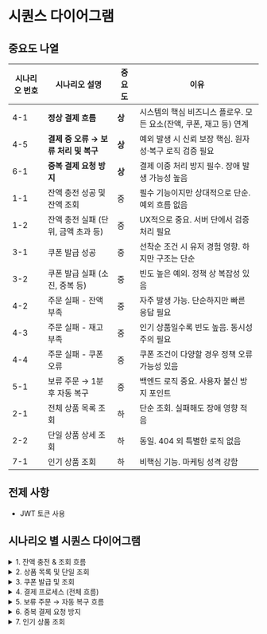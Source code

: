 # 시퀀스 다이어그램

## 중요도 나열

| 시나리오 번호 | 시나리오 설명                        | 중요도 | 이유                                                               |
| ------------- | ------------------------------------ | ------ | ------------------------------------------------------------------ |
| 4-1           | **정상 결제 흐름**                   | **상** | 시스템의 핵심 비즈니스 플로우. 모든 요소(잔액, 쿠폰, 재고 등) 연계 |
| 4-5           | **결제 중 오류 → 보류 처리 및 복구** | **상** | 예외 발생 시 신뢰 보장 핵심. 원자성·복구 로직 검증 필요            |
| 6-1           | **중복 결제 요청 방지**              | **상** | 결제 이중 처리 방지 필수. 장애 발생 가능성 높음                    |
| 1-1           | 잔액 충전 성공 및 잔액 조회          | 중     | 필수 기능이지만 상대적으로 단순. 예외 흐름 없음                    |
| 1-2           | 잔액 충전 실패 (단위, 금액 초과 등)  | 중     | UX적으로 중요. 서버 단에서 검증 처리 필요                          |
| 3-1           | 쿠폰 발급 성공                       | 중     | 선착순 조건 시 유저 경험 영향. 하지만 구조는 단순                  |
| 3-2           | 쿠폰 발급 실패 (소진, 중복 등)       | 중     | 빈도 높은 예외. 정책 상 복잡성 있음                                |
| 4-2           | 주문 실패 - 잔액 부족                | 중     | 자주 발생 가능. 단순하지만 빠른 응답 필요                          |
| 4-3           | 주문 실패 - 재고 부족                | 중     | 인기 상품일수록 빈도 높음. 동시성 주의 필요                        |
| 4-4           | 주문 실패 - 쿠폰 오류                | 중     | 쿠폰 조건이 다양할 경우 정책 오류 가능성 있음                      |
| 5-1           | 보류 주문 → 1분 후 자동 복구         | 중     | 백엔드 로직 중요. 사용자 불신 방지 포인트                          |
| 2-1           | 전체 상품 목록 조회                  | 하     | 단순 조회. 실패해도 장애 영향 적음                                 |
| 2-2           | 단일 상품 상세 조회                  | 하     | 동일. 404 외 특별한 로직 없음                                      |
| 7-1           | 인기 상품 조회                       | 하     | 비핵심 기능. 마케팅 성격 강함                                      |

## 전제 사항

- JWT 토큰 사용

## 시나리오 별 시퀀스 다이어그램

<details>

<summary>
1. 잔액 충전 & 조회 흐름
</summary>

## 1. 잔액 충전 & 조회 흐름

### 1-1. [성공] 충전 요청 성공 → 잔액 반영 → 조회

```mermaid
sequenceDiagram
participant Client
participant API_Server
participant AuthService
participant WalletService
participant Database

    Client->>API_Server: POST /api/points/charge { amount: 10000 }
    API_Server->>AuthService: verifyToken()
    AuthService-->>API_Server: userId


    API_Server->>WalletService: chargePoints(userId, amount)
    WalletService->>Database: 잔액 업데이트
    Database-->>WalletService: 변경된 잔액 반환
    WalletService-->>API_Server: 성공, 업데이트된 잔액

    API_Server-->>Client: 200 OK { newBalance: 20000 }
```

---

### 1-2. [실패] 충전 실패 (단위 미만, 한도 초과 등)

```mermaid
sequenceDiagram
participant Client
participant API_Server
participant AuthService
participant WalletService

    Client->>API_Server: POST /api/points/charge { amount: 123 }
    API_Server->>AuthService: verifyToken()
    AuthService-->>API_Server: userId

    API_Server->>WalletService: chargePoints(userId, amount)

    alt 충전 금액 단위 오류
        WalletService-->>API_Server: 실패 (10원 단위 아님)
    else 최소 금액 미만
        WalletService-->>API_Server: 실패 (1,000원 이상 필요)
    else 1회 한도 초과
        WalletService-->>API_Server: 실패 (1회 최대 100,000원)
    else 총 보유 한도 초과
        WalletService-->>API_Server: 실패 (총 보유 한도 초과)
    end

    API_Server-->>Client: 400 Bad Request { message: "유효하지 않은 충전 금액입니다." }
```

</details>

<details>

<summary>2. 상품 목록 및 단일 조회</summary>

## 2. 상품 목록 및 단일 조회

### 2-1. [성공] 전체 상품 조회

```mermaid
sequenceDiagram
    participant Client
    participant API_Server
    participant AuthService
    participant ProductService
    participant Database

    Client->>API_Server: GET /api/products
    API_Server->>AuthService: verifyToken()
    AuthService-->>API_Server: userId

    API_Server->>ProductService: getAllProducts()
    ProductService->>Database: SELECT * FROM products
    Database-->>ProductService: 전체 상품 목록

    ProductService-->>API_Server: 상품 리스트 반환
    API_Server-->>Client: 200 OK { products: [...] }

```

### 2-2. [성공/실패] 단일 상품 상세 조회

```mermaid
sequenceDiagram
    participant Client
    participant API_Server
    participant AuthService
    participant ProductService
    participant Database

    Client->>API_Server: GET /api/products/:id
    API_Server->>AuthService: verifyToken()
    AuthService-->>API_Server: userId

    API_Server->>ProductService: getProductById(id)
    ProductService->>Database: SELECT * FROM products WHERE id = :id

    alt 상품 존재
        Database-->>ProductService: 상품 정보
        ProductService-->>API_Server: 상품 정보
        API_Server-->>Client: 200 OK { product: {...} }
    else 상품 없음
        Database-->>ProductService: null
        ProductService-->>API_Server: 상품 없음 오류
        API_Server-->>Client: 404 Not Found { message: "상품을 찾을 수 없습니다." }
    end
```

</details>

<details>

<summary>3. 쿠폰 발급 및 조회</summary>

## 3. 쿠폰 발급 및 조회

### 3-1. [성공] 선착순 쿠폰 발급 → 보유 쿠폰 조회

```mermaid
sequenceDiagram
    participant Client
    participant API_Server
    participant AuthService
    participant CouponService
    participant Database

    Client->>API_Server: POST /api/coupons { couponCode: "EVENT2025" }
    API_Server->>AuthService: verifyToken()
    AuthService-->>API_Server: userId

    API_Server->>CouponService: issueCoupon(userId, couponCode)
    CouponService->>Database: check availability and duplication
    Database-->>CouponService: available

    CouponService->>Database: insert coupon record
    Database-->>CouponService: 발급 완료

    CouponService-->>API_Server: 발급 성공
    API_Server-->>Client: 200 OK { message: "쿠폰이 발급되었습니다." }
```

### 3-2. [실패] 발급 실패

```mermaid
sequenceDiagram
    participant Client
    participant API_Server
    participant AuthService
    participant CouponService
    participant Database

    Client->>API_Server: POST /api/coupons { couponCode: "EVENT2025" }
    API_Server->>AuthService: verifyToken()
    AuthService-->>API_Server: userId

    API_Server->>CouponService: issueCoupon(userId, couponCode)
    CouponService->>Database: check availability and duplication

    alt 이미 발급된 쿠폰
        Database-->>CouponService: already issued
        CouponService-->>API_Server: 실패 - 중복 발급
        API_Server-->>Client: 409 Conflict { message: "이미 발급받은 쿠폰입니다." }
    else 수량 소진
        Database-->>CouponService: out of stock
        CouponService-->>API_Server: 실패 - 수량 초과
        API_Server-->>Client: 410 Gone { message: "쿠폰 수량이 모두 소진되었습니다." }
    else 조건 불충족
        Database-->>CouponService: not eligible
        CouponService-->>API_Server: 실패 - 발급 조건 미충족
        API_Server-->>Client: 403 Forbidden { message: "발급 대상이 아닙니다." }
    end
```

- 수량 소진
- 이미 발급받은 쿠폰
- 발급 조건 미달

</details>

<details>

<summary>4. 결제 프로세스 (전체 흐름)</summary>

## 4. 결제 프로세스 (전체 흐름)

### 4-1. [성공] 정상 주문 → 재고/쿠폰/잔액 확보 → 결제 완료

```mermaid
sequenceDiagram
    participant Client
    participant API_Server
    participant AuthService
    participant OrderService
    participant ProductService
    participant WalletService
    participant CouponService
    participant Database

    Client->>API_Server: POST /api/orders { items, couponId }
    API_Server->>AuthService: verifyToken()
    AuthService-->>API_Server: userId

    API_Server->>OrderService: createOrder(userId, items, couponId)
    OrderService->>Database: insert order

    %% 쿠폰 유효성 검증
    OrderService->>CouponService: validateCoupon(userId, couponId)
    CouponService-->>OrderService: 유효

    %% 재고 확보
    OrderService->>ProductService: reserveStock(items)
    ProductService-->>OrderService: 재고 확보 성공

    %% 잔액 확인 및 차감
    OrderService->>WalletService: deductBalance(userId, finalAmount)
    WalletService->>Database: update balance
    Database-->>WalletService: OK

    %% 재고 차감
    OrderService->>ProductService: confirmStock(items)
    ProductService->>Database: update stock
    Database-->>ProductService: OK

    %% 쿠폰 사용 처리
    OrderService->>CouponService: useCoupon(userId, couponId)
    CouponService->>Database: update coupon status
    Database-->>CouponService: OK

    %% 주문 정보 저장
    OrderService->>Database: update order { status: "success" }
    Database-->>OrderService: OK

    OrderService-->>API_Server: 주문 완료
    API_Server-->>Client: 200 OK { message: "결제가 완료되었습니다." }
```

쿠폰 → 잔액 순 차감
주문 상태: 결제 완료

### 4-2. [실패] 잔액 부족

```mermaid
sequenceDiagram
    participant Client
    participant API_Server
    participant AuthService
    participant OrderService
    participant ProductService
    participant WalletService

    Client->>API_Server: POST /api/orders
    API_Server->>AuthService: verifyToken()
    AuthService-->>API_Server: userId

    API_Server->>OrderService: createOrder(userId, items)
    OrderService->>Database: insert order

    %% 1. 재고 확보
    OrderService->>ProductService: reserveStock(items)
    ProductService-->>OrderService: 재고 확보 OK

    %% 2. 잔액 확인
    OrderService->>WalletService: checkBalance(userId, totalAmount)

    alt 잔액 부족
        WalletService-->>OrderService: insufficient balance

        %% 3. 확보한 재고 복구
        OrderService->>ProductService: releaseStock(items)
        ProductService-->>OrderService: 재고 복원 완료

        %% 4. 주문 상태 업데이트 (실패 처리)
        OrderService->>Database: update order { status: "failed", reason: "INSUFFICIENT_BALANCE" }

        %% 5. 클라이언트에 실패 응답
        OrderService-->>API_Server: 잔액 부족
        API_Server-->>Client: 402 Payment Required { message: "잔액이 부족합니다." }
    end

```

결제 불가 → 주문 실패
재고/쿠폰 확보 안 됨

### 4-3. [실패] 재고 부족

```mermaid
sequenceDiagram
    participant Client
    participant API_Server
    participant AuthService
    participant OrderService
    participant ProductService

    Client->>API_Server: POST /api/orders
    API_Server->>AuthService: verifyToken()
    AuthService-->>API_Server: userId

    API_Server->>OrderService: createOrder(userId, items, couponId)
    OrderService->>Database: insert order

    OrderService->>ProductService: reserveStock(items)

    alt 재고 부족
        ProductService-->>OrderService: stock unavailable
        OrderService-->>API_Server: 재고 부족
        API_Server-->>Client: 409 Conflict { message: "일부 상품의 재고가 부족합니다." }

        %% 주문 상태 업데이트 (실패 처리)
        OrderService->>Database: update order { status: "failed", reason: "INSUFFICIENT_STOCK" }
    end
```

잔액 충분 → 재고 확보 실패
주문 실패

### 4-4. [실패] 쿠폰 무효

```mermaid
sequenceDiagram
    participant Client
    participant API_Server
    participant AuthService
    participant OrderService
    participant CouponService
    participant ProductService

    Client->>API_Server: POST /api/orders
    API_Server->>AuthService: verifyToken()
    AuthService-->>API_Server: userId

    API_Server->>OrderService: createOrder(userId, items, couponId)
    OrderService->>Database: insert order

    %% 재고 먼저 확보
    OrderService->>ProductService: reserveStock(items)
    ProductService-->>OrderService: 재고 확보 OK

    %% 쿠폰 검사
    OrderService->>CouponService: validateCoupon(userId, couponId)

    alt 쿠폰 무효
        CouponService-->>OrderService: invalid or expired
        OrderService->>ProductService: releaseStock(items)
        ProductService-->>OrderService: 재고 복구 완료

        %% 주문 상태 업데이트 (실패 처리)
        OrderService->>Database: update order { status: "failed", reason: "INVALID_COUPON" }

        OrderService-->>API_Server: 쿠폰 오류
        API_Server-->>Client: 400 Bad Request { message: "쿠폰이 유효하지 않습니다." }
    end

```

쿠폰 만료, 조건 미충족 등 → 주문 실패

### 4-5. [실패] 결제 중 시스템 오류

```mermaid
sequenceDiagram
    participant Client
    participant API_Server
    participant AuthService
    participant OrderService
    participant WalletService
    participant ProductService
    participant CouponService
    participant Database

    Client->>API_Server: POST /api/orders
    API_Server->>AuthService: verifyToken()
    AuthService-->>API_Server: userId

    API_Server->>OrderService: createOrder(userId, items, couponId)

    OrderService->>Database: insert order

    OrderService->>CouponService: validateCoupon()
    CouponService-->>OrderService: OK

    OrderService->>ProductService: reserveStock()
    ProductService-->>OrderService: OK

    OrderService->>WalletService: deductBalance()
    WalletService->>Database: update balance
    Database-->>WalletService: OK

    %% 주문 저장 중 장애 발생
    OrderService->>Database: update order { status: "success" }
    Database-->>OrderService: 오류 (예: DB timeout)

    %% 보류 처리
    OrderService-->>API_Server: 주문 보류 처리
    API_Server-->>Client: 202 Accepted { message: "결제 처리 중 오류 발생, 자동 복구 예정" }

    %% 보류 처리
    OrderService->>OrderFallbackService: 보류 처리 요청
    OrderFallbackService->>임시 저장소: update order { status: "pending" }
    OrderFallbackService->>Database: update order { status: "pending" } (반복 요청)


    Note over OrderService, Database: 1분 내 잔액, 재고, 쿠폰 자동 복원 로직 실행
```

결제 처리 중 네트워크/DB 오류
주문 상태: 보류
이후 1분 내 잔액/재고/쿠폰 복구 로직 실행

</details>

<details>

<summary>5. 보류 주문 → 자동 복구 흐름</summary>

## 5. 보류 주문 → 자동 복구 흐름

### 5-1. 주문 보류 → 타이머 만료 → 자동 복구

```mermaid
sequenceDiagram
    participant RecoveryScheduler
    participant OrderService
    participant WalletService
    participant ProductService
    participant CouponService
    participant Database

    %% 스케줄러가 보류 상태 주문 감지
    RecoveryScheduler->>OrderService: getPendingOrders()
    OrderService->>Database: SELECT * FROM orders WHERE status = '보류'
    Database-->>OrderService: 보류 주문 목록

    loop 각 보류 주문
        %% 잔액 복구
        OrderService->>WalletService: restoreBalance(userId, amount)
        WalletService->>Database: update balance
        Database-->>WalletService: OK

        %% 재고 복구
        OrderService->>ProductService: releaseStock(items)
        ProductService->>Database: update stock
        Database-->>ProductService: OK

        %% 쿠폰 복구
        OrderService->>CouponService: restoreCoupon(userId, couponId)
        CouponService->>Database: update coupon status
        Database-->>CouponService: OK

        %% 주문 상태 업데이트
        OrderService->>Database: update order { status: "canceled", reason: "system failure" }
    end
```

잔액 복원
재고 되돌림
쿠폰 복구

</details>

<details>

<summary>6. 중복 결제 요청 방지</summary>

## 6. 중복 결제 요청 방지

### 6-1. 같은 주문 재요청 시 중복 방지 응답

```mermaid
sequenceDiagram
    participant Client
    participant API_Server
    participant AuthService
    participant OrderService
    participant Database

    Client->>API_Server: POST /api/orders (요청 ID: abc123)
    API_Server->>AuthService: verifyToken()
    AuthService-->>API_Server: userId

    API_Server->>OrderService: createOrder(userId, 요청 ID)

    OrderService->>Database: check if order with 요청 ID exists
    alt 존재함
        Database-->>OrderService: 주문 이미 있음
        OrderService-->>API_Server: 중복 요청
        API_Server-->>Client: 409 Conflict { message: "중복 요청입니다." }
    else 없음
        Database-->>OrderService: 신규 요청
        OrderService->>Database: insert new order
        Database-->>OrderService: OK
        OrderService-->>API_Server: 주문 성공
        API_Server-->>Client: 200 OK
    end
```

요청 ID or 타임스탬프 기반 비교
응답: “이미 처리 중입니다”

</details>

<details>

<summary>7. 인기 상품 조회</summary>

## 7. 인기 상품 조회

### 7-1. [정상] 최근 3일 기준 인기 상품 조회

```mermaid
sequenceDiagram
    participant Client
    participant API_Server
    participant AuthService
    participant ProductService
    participant Database

    Client->>API_Server: GET /api/products/popular
    API_Server->>AuthService: verifyToken()
    AuthService-->>API_Server: userId

    API_Server->>ProductService: getPopularProducts()
    ProductService->>Database: SELECT product_id, SUM(qty) FROM orders WHERE created_at >= NOW() - 3일 GROUP BY product_id ORDER BY SUM(qty) DESC LIMIT 5
    Database-->>ProductService: 인기 상품 5개

    ProductService-->>API_Server: 상품 목록
    API_Server-->>Client: 200 OK { products: [...] }
```

단순 조회로, 실패 시나리오는 생략 가능

</details>
